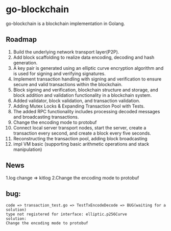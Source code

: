 # go-blockchain

go-blockchain is a blockchain implementation in Golang.

## Roadmap

1. Build the underlying network transport layer(P2P).
2. Add block scaffolding to realize data encoding, decoding and hash generation.
3. A key pair is generated using an elliptic curve encryption algorithm and is used for signing and verifying signatures.
4. Implement transaction handling with signing and verification to ensure secure and valid transactions within the blockchain.
5. Block signing and verification, blockchain structure and storage, and block addition and validation functionality in a blockchain system.
6. Added validator, block validation, and transaction validation.
7. Adding Mutex Locks & Expanding Transaction Pool with Tests.
8. The added RPC functionality includes processing decoded messages and broadcasting transactions.
9. Change the encoding mode to protobuf
10. Connect local server transport nodes, start the server, create a transaction every second, and create a block every five seconds.
11. Reconstructing the transaction pool, adding block broadcasting
12. impl VM basic (supporting basic arithmetic operations and stack manipulation)



## News
1.log change => kitlog
2.Change the encoding mode to protobuf


## bug:
    code => transaction_test.go => TestTxEncodeDecode => BUG(waiting for a solution)
    type not registered for interface: elliptic.p256Curve 
    solution:
    Change the encoding mode to protobuf